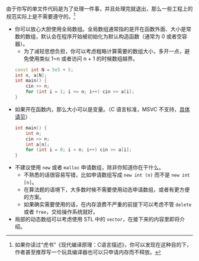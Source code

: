 由于你写的单文件代码是为了处理一件事，并且处理完就退出，那么一些工程上的规范实际上是不需要遵守的。[^2]

[^2]:如果你读过“虎书”《现代编译原理：C语言描述》，你可以发现在这种目的下，作者甚至推荐写一个玩具编译器也可以只申请内存而不释放。
    
* 你可以放心大胆使用全局数组。全局数组通常指的是开在函数外面、大小是常数的数组，默认会在程序开始被初始化为默认构造函数（通常为 0 或者空容器）。
    * 为了减轻思想负担，你可以考虑粗略计算需要的数组大小，多开一点，避免使用类似 1~n 或者访问 n + 1 的时候数组越界。
    ```cpp
    const int N = 5e5 + 5;
    int n, a[N];
    int main() {
        cin >> n;
        for (int i = 1; i <= n; i++) cin >> a[i];
    }
    ```
* 如果开在函数内，那么大小可以是变量。（C 语言标准，MSVC 不支持，[具体请见](https://stackoverflow.com/questions/5246900/enabling-vlas-variable-length-arrays-in-ms-visual-c)）
    ```cpp
    int main() {
        int n;
        cin >> n;
        int a[n];
        for (int i = 0; i < n; i++) cin >> a[i];
    }
    ```
* 不建议使用 `new` 或者 `malloc` 申请数组，除非你知道你在干什么。
    * 不熟悉的话很容易写错，比如申请数组写成 `new int (n)` 而不是 `new int [n]`。
    * 在算法题的语境下，大多数时候不需要使用动态申请数组，或者有更方便的方案。
    * 如果确实需要使用的话，在内存浪费不严重的前提下可以考虑不管 `delete` 或者 `free`，交给操作系统就好。
* 局部的动态数组可以考虑使用 STL 中的 `vector`，在接下来的内容里即将介绍。
